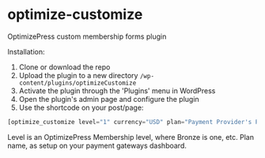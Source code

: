 # optimize-customize
OptimizePress custom membership forms plugin

Installation:

1. Clone or download the repo
2. Upload the plugin to a new  directory `/wp-content/plugins/optimizeCustomize`
3. Activate the plugin through the 'Plugins' menu in WordPress
4. Open the plugin's admin page and configure the plugin
5. Use the shortcode on your post/page: 

```php
[optimize_customize level="1" currency="USD" plan="Payment Provider's Plan Name"/]`
````

Level is an OptimizePress Membership level, where Bronze is one, etc.
Plan name, as setup on your payment gateways dashboard.

